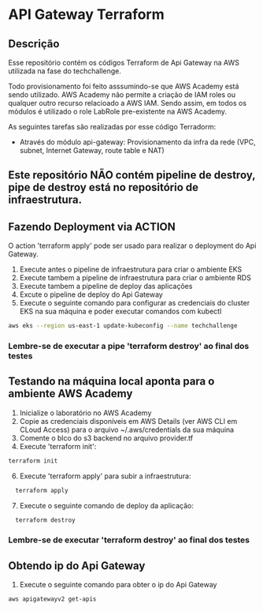 # API Gateway Terraform

## Descrição

Esse repositório contém os códigos Terraform de Api Gateway na AWS utilizada na fase do techchallenge.

Todo provisionamento foi feito asssumindo-se que AWS Academy está sendo utilizado.  AWS Academy não permite a criação de IAM roles ou qualquer outro recurso relacioado a AWS IAM. Sendo assim, em todos os módulos é utilizado o role LabRole pre-existente na AWS Academy.

As seguintes tarefas são realizadas por esse código Terradorm:

* Através do módulo api-gateway: Provisionamento da infra da rede (VPC, subnet, Internet Gateway, route table e NAT)

## Este repositório NÃO contém pipeline de destroy, pipe de destroy está no repositório de infraestrutura.

## Fazendo Deployment via ACTION

O action 'terraform apply' pode ser usado para realizar o deployment do Api Gateway.

1. Execute antes o pipeline de infraestrutura para criar o ambiente EKS
2. Execute tambem a pipeline de infraestrutura para criar o ambiente RDS
3. Execute tambem a pipeline de deploy das aplicações 
4. Excute o pipeline de deploy do Api Gateway
2. Execute o seguinte comando para configurar as credenciais do cluster EKS na sua máquina e poder executar comandos com kubectl
```bash
aws eks --region us-east-1 update-kubeconfig --name techchallenge
```
### Lembre-se de executar a pipe 'terraform destroy' ao final dos testes

## Testando na máquina local aponta para o ambiente AWS Academy

1. Inicialize o laboratório no AWS Academy
2. Copie as credenciais disponíveis em AWS Details (ver AWS CLI em CLoud Access) para o arquivo ~/.aws/credentials da sua máquina
3. Comente o blco  do s3 backend no arquivo provider.tf
5. Execute 'terraform init':
```bash
terraform init
```
6. Execute 'terraform apply' para subir a infraestrutura:
```bash
  terraform apply
```
7. Execute o seguinte comando de deploy da aplicação:
```bash
  terraform destroy
```

### Lembre-se de executar 'terraform destroy' ao final dos testes

## Obtendo ip do Api Gateway

1. Execute o seguinte comando para obter o ip do Api Gateway
```bash
aws apigatewayv2 get-apis
```